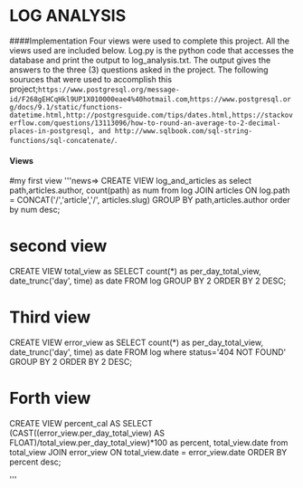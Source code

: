 # LOG ANALYSIS
 
####Implementation
Four views were used to complete this project. All the views used are included below. Log.py is the python code that accesses the database and print the output to log_analysis.txt. The output gives  the answers to the three (3) questions asked in the project. The following souruces that were used to  accomplish this project;`https://www.postgresql.org/message-id/F268gEHCqHkl9UP1X010000eae4%40hotmail.com`,`https://www.postgresql.org/docs/9.1/static/functions-datetime.html,http://postgresguide.com/tips/dates.html,https://stackoverflow.com/questions/13113096/how-to-round-an-average-to-2-decimal-places-in-postgresql, and http://www.sqlbook.com/sql-string-functions/sql-concatenate/`.

#### Views
#my first view
'''news=> CREATE VIEW log_and_articles as select path,articles.author, count(path) as num
from log JOIN articles ON log.path = CONCAT('/','article','/', articles.slug)
GROUP BY path,articles.author  order by num desc;

# second view
CREATE VIEW total_view as SELECT count(*) as per_day_total_view, date_trunc('day', time) as date
FROM log 
GROUP BY 2
ORDER BY 2 DESC;

# Third view
 CREATE VIEW error_view as SELECT count(*) as per_day_total_view, date_trunc('day', time) as date
FROM log where status='404 NOT FOUND' 
GROUP BY 2
ORDER BY 2 DESC;
# Forth view
CREATE VIEW percent_cal AS SELECT (CAST((error_view.per_day_total_view) AS FLOAT)/total_view.per_day_total_view)*100 as percent, total_view.date
from total_view JOIN error_view ON total_view.date = error_view.date ORDER BY percent desc;

'''
